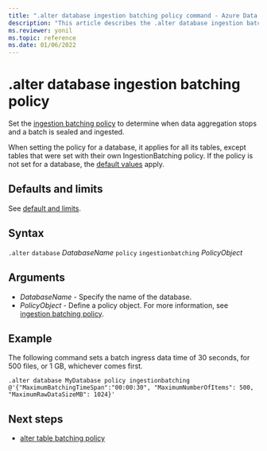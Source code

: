 ```yaml
---
title: ".alter database ingestion batching policy command - Azure Data Explorer"
description: "This article describes the .alter database ingestion batching policy command in Azure Data Explorer."
ms.reviewer: yonil
ms.topic: reference
ms.date: 01/06/2022
---
```

# .alter database ingestion batching policy

Set the [ingestion batching policy](batchingpolicy.md) to determine when data aggregation stops and a batch is sealed and ingested. 

When setting the policy for a database, it applies for all its tables, except tables that were set with their own IngestionBatching policy. If the policy is not set for a database, the [default values](batchingpolicy.md#defaults-and-limits) apply.

## Defaults and limits
See [default and limits](batchingpolicy.md#defaults-and-limits).

## Syntax

`.alter` `database` *DatabaseName* `policy` `ingestionbatching` *PolicyObject*

## Arguments

- *DatabaseName* - Specify the name of the database.
- *PolicyObject* - Define a policy object. For more information, see [ingestion batching policy](batchingpolicy.md).

## Example

The following command sets a batch ingress data time of 30 seconds, for 500 files, or 1 GB, whichever comes first.

```kusto
.alter database MyDatabase policy ingestionbatching @'{"MaximumBatchingTimeSpan":"00:00:30", "MaximumNumberOfItems": 500, "MaximumRawDataSizeMB": 1024}'
```

## Next steps

* [alter table batching policy](alter-table-ingestion-batching-policy.md)
